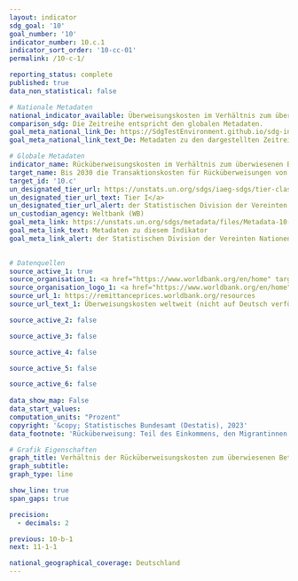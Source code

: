 ```yaml
---
layout: indicator    
sdg_goal: '10'    
goal_number: '10'    
indicator_number: 10.c.1    
indicator_sort_order: '10-cc-01'    
permalink: /10-c-1/    

reporting_status: complete    
published: true    
data_non_statistical: false    

# Nationale Metadaten    
national_indicator_available: Überweisungskosten im Verhältnis zum überwiesenen Betrag    
comparison_sdg: Die Zeitreihe entspricht den globalen Metadaten.    
goal_meta_national_link_De: https://SdgTestEnvironment.github.io/sdg-indicators/public/MetaDe/10.c.1.pdf
goal_meta_national_link_text_De: Metadaten zu den dargestellten Zeitreihen    

# Globale Metadaten    
indicator_name: Rücküberweisungskosten im Verhältnis zum überwiesenen Betrag    
target_name: Bis 2030 die Transaktionskosten für Rücküberweisungen von Migrantinnen und Migranten auf weniger als 3 Prozent senken und Überweisungskorridore mit Kosten von über 5 Prozent beseitigen    
target_id: '10.c'    
un_designated_tier_url: https://unstats.un.org/sdgs/iaeg-sdgs/tier-classification/'    
un_designated_tier_url_text: Tier I</a>    
un_designated_tier_url_alert: der Statistischen Division der Vereinten Nationen    
un_custodian_agency: Weltbank (WB)    
goal_meta_link: https://unstats.un.org/sdgs/metadata/files/Metadata-10-0C-01.pdf    
goal_meta_link_text: Metadaten zu diesem Indikator    
goal_meta_link_alert: der Statistischen Division der Vereinten Nationen    
    

# Datenquellen
source_active_1: true
source_organisation_1: <a href="https://www.worldbank.org/en/home" target="_blank"> Weltbank </a>
source_organisation_logo_1: <a href="https://www.worldbank.org/en/home" target="_blank"><img src="https://sdg-indikatoren.de/public/OrgImgDe/wb.png" alt="Logo wb" style="height:60px; width:148px"/></a>
source_url_1: https://remittanceprices.worldbank.org/resources
source_url_text_1: Überweisungskosten weltweit (nicht auf Deutsch verfügbar)

source_active_2: false

source_active_3: false

source_active_4: false

source_active_5: false

source_active_6: false
    
data_show_map: False    
data_start_values:     
computation_units: "Prozent"    
copyright: '&copy; Statistisches Bundesamt (Destatis), 2023'    
data_footnote: 'Rücküberweisung: Teil des Einkommens, den Migrantinnen und Migranten in Form von Geld vor allem zur Unterstützung ihrer Familien zurück ins Heimatland schicken.'    

# Grafik Eigenschaften    
graph_title: Verhältnis der Rücküberweisungskosten zum überwiesenen Betrag für 200 USD von Deutschland ins Ausland
graph_subtitle:     
graph_type: line    

show_line: true
span_gaps: true

precision:
  - decimals: 2    

previous: 10-b-1    
next: 11-1-1    

national_geographical_coverage: Deutschland    
---
```


<span></span>
